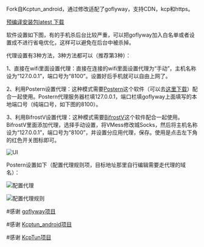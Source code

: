 Fork自Kcptun_android，通过修改适配了goflyway，支持CDN，kcp和https。

[预编译安装包latest 下载](https://github.com/koolwiki/goflyway_android/releases/latest)

软件设置如下图，有的手机杀后台比较严重，可以把goflyway加入白名单或者设置成不进行省电优化，这样可以避免在后台中被杀掉。

代理设置有3种方法，3种方法都可以（推荐第3种）：

1、直接在wifi里面设置代理：直接在连接的wifi里面设置代理为“手动”，主机名称设为“127.0.0.1”，端口号为“8100”。设置好后手机就可以自由上网了。

2、利用Postern设置代理：这种模式需要[Postern](https://play.google.com/store/apps/details?id=com.tunnelworkshop.postern&hl=zh)这个软件（可以去[这里下载](https://github.com/koolwiki/goflyway_android/raw/master/Postern-3.1.2.apk)）配合一起使用。Postern代理服务器栏填127.0.0.1，端口栏填goflyway上面填写的本地端口号（纯端口号，如下图的8100）。

3、利用BifrostV设置代理：这种模式需要[BifrostV](https://play.google.com/store/apps/details?id=com.github.dawndiy.bifrostv&hl=zh)这个软件配合一起使用。BifrostV里面添加代理，选择手动设置，将VMess修改城Socks，然后将主机名称设为“127.0.0.1”，端口号为“8100”，并设置分应用代理，保存。使用是点击左下角的红色开关图标即可。

![UI](https://github.com/koolwiki/goflyway_android/raw/master/UI.png "UI")

Postern设置如下（配置代理规则项，目标地址那里自行编辑需要走代理的域名）：

![配置代理](https://github.com/koolwiki/goflyway_android/raw/master/servers.jpg "配置代理")

![配置代理规则](https://github.com/koolwiki/goflyway_android/raw/master/rules.jpg "配置代理规则")

#感谢 [goflyway项目](https://github.com/coyove/goflyway)

#感谢 [Kcptun_android项目](https://github.com/shutup/Kcptun_android)

#感谢 [KcpTun项目](https://github.com/xtaci/kcptun)
